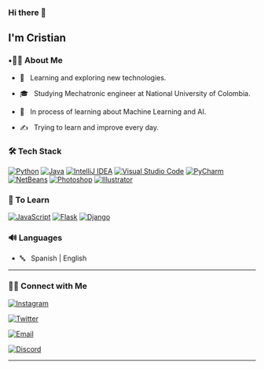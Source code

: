### Hi there 👋<h2> I'm Cristian</h2>


<h3>  •👦🏻 About Me </h3>



- 🤔 &nbsp; Learning and exploring new technologies.

- 🎓 &nbsp; Studying Mechatronic engineer at National University of Colombia.

- 🌱 &nbsp; In process of learning about Machine Learning and AI.

- ✍️ &nbsp; Trying to learn and improve every day.



<h3>🛠 Tech Stack</h3>


<a href="https://www.python.org/"><img alt="Python" src="https://img.shields.io/badge/-Python-262626?style=flat&logo=Python&logoColor=306998"></a>
<a href="https://www.oracle.com/co/java/technologies/javase-downloads.html"><img alt="Java" src="https://img.shields.io/badge/-Java-262626?style=flat&logo=Java&logoColor=f89820"></a> 
<a href="https://www.jetbrains.com/es-es/idea/"><img alt="IntelliJ IDEA" src="https://img.shields.io/badge/-IntelliJ%20IDEA-262626?style=flat&logo=IntelliJIDEA&logoColor=000000"></a> 
<a href="https://code.visualstudio.com/"><img alt="Visual Studio Code" src="https://img.shields.io/badge/-Visual%20Studio%20Code-262626?style=flat&logo=Visual%20Studio%20Code&logoColor=007ACC"></a> 
<a href="https://www.jetbrains.com/es-es/pycharm/"><img alt="PyCharm" src="https://img.shields.io/badge/-PyCharm-262626?style=flat&logo=PyCharm&logoColor=000000"></a> 
<a href="https://netbeans.apache.org/"><img alt="NetBeans" src="https://img.shields.io/badge/-NetBeans-262626?style=flat&logo=Apache%20NetBeans%20IDE&logoColor=FFFFF"></a>
<a href="https://www.adobe.com/la/products/photoshop.html"><img alt="Photoshop" src="https://img.shields.io/badge/-Photoshop-262626?style=flat&logo=Adobe%20Photoshop&logoColor=31A8FF"></a>
<a href="https://www.adobe.com/la/products/illustrator.html"><img alt="Illustrator" src="https://img.shields.io/badge/-Illustrator-262626?style=flat&logo=Adobe%20Illustrator&logoColor=FF9A00"></a>
 

<h3>🧩 To Learn</h3>

<a href="https://www.javascript.com/"><img alt="JavaScript" src="https://img.shields.io/badge/-JavaScript-262626?style=flat&logo=JavaScript&logoColor=F7DF1E"></a>
<a href="https://flask.palletsprojects.com/en/2.0.x/"><img alt="Flask" src="https://img.shields.io/badge/-Flask-262626?style=flat&logo=Flask&logoColor=FFFFFF"></a>
<a href="https://www.djangoproject.com/"><img alt="Django" src="https://img.shields.io/badge/-Django-262626?style=flat&logo=Django&logoColor=092E20"></a>

<h3>🔊 Languages</h3>

- 🔤 &nbsp; Spanish | English





<hr>



<h3> 🤝🏻 Connect with Me </h3>





<p align="center">

<a href="https://www.instagram.com/xxtivn/"><img alt="Instagram" src="https://img.shields.io/badge/Instagram-xxtivn-262626?style=flat-square&logo=instagram"></a>

<a href="https://twitter.com/xxtivn_"><img alt="Twitter" src="https://img.shields.io/badge/Twitter-xxtivn_-262626?style=flat-square&logo=twitter"></a>

<a href="https://mail.google.com/mail/?view=cm&fs=1&to=cristianmartinez1700@gmail.com"><img alt="Email" src="https://img.shields.io/badge/Email-cristianmartinez1700@gmail.com-262626?style=flat-square&logo=gmail"></a>

<a href="https://discord.gg/user/𝕮𝖗𝖎$#9409"><img alt="Discord" src="https://img.shields.io/badge/Discord-𝕮𝖗𝖎$%20%239409-262626?style=flat-square&logo=discord"></a>

</p>





<hr>
